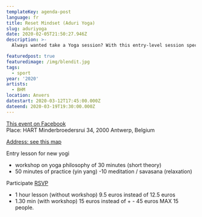 ```yaml
---
templateKey: agenda-post
language: fr
title: Reset Mindset (Aduri Yoga)
slug: aduriyoga
date: 2020-02-05T21:50:27.946Z
description: >-
  Always wanted take a Yoga session? With this entry-level session specifically for BHM, yogi Shana invites us out in her studio. We start with a workshop on yoga philosophy, after which we implement these exercises. We then conclude with a short meditation.

featuredpost: true
featuredimage: /img/blendit.jpg
tags:
  - sport
year: '2020'
artists:
  - BHM
location: Anvers
datestart: 2020-03-12T17:45:00.000Z
dateend: 2020-03-19T19:30:00.000Z
---
```

[This event on Facebook](https://www.facebook.com/events/845366059293136/)
<br/>
Place: HART
Minderbroedersrui 34, 2000 Antwerp, Belgium

[Address: see this map](https://g.page/HARTANTWERPEN?share)

Entry lesson for new yogi
- workshop on yoga philosophy of 30 minutes (short theory)
- 50 minutes of practice (yin yang)
-10 meditation / savasana (relaxation)

Participate
[RSVP](https://docs.google.com/forms/d/16esI0CaFi8wqcmI10Ghu_5NPVkc76dO3asblBYSwNMQ/viewform?fbclid=IwAR19iGLPPrfQPt75-rnIaNDZ4SMZ4HACQoSzKCj6sAy92tcbcf_epk2NUTw&edit_requested=true)

- 1 hour lesson (without workshop) 9.5 euros instead of 12.5 euros
- 1.30 min (with workshop) 15 euros instead of + - 45 euros
MAX 15 people.

